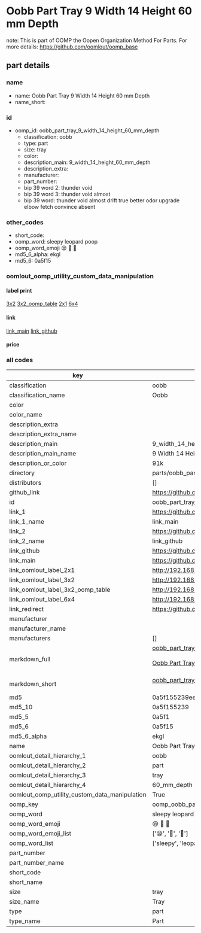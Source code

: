 # Oobb Part Tray 9 Width 14 Height 60 mm Depth  

note: This is part of OOMP the Oopen Organization Method For Parts. For more details: https://github.com/oomlout/oomp_base

##  part details
  







### name
* name: Oobb Part Tray 9 Width 14 Height 60 mm Depth
* name_short: 
### id
* oomp_id: oobb_part_tray_9_width_14_height_60_mm_depth
  * classification: oobb
  * type: part
  * size: tray
  * color: 
  * description_main: 9_width_14_height_60_mm_depth
  * description_extra: 
  * manufacturer: 
  * part_number: 
  * bip 39 word 2: thunder void
  * bip 39 word 3: thunder void almost
  * bip 39 word: thunder void almost drift true better odor upgrade elbow fetch convince absent

### other_codes
* short_code: 
* oomp_word: sleepy leopard poop
* oomp_word_emoji :sleepy: :leopard: :poop:
* md5_6_alpha: ekgl
* md5_6: 0a5f15






### oomlout_oomp_utility_custom_data_manipulation
#### label print
[3x2](http://192.168.1.245:1112/?label=oomp%20ekgl)
[3x2_oomp_table](http://192.168.1.108:1112/?label=oomp%20ekgl)
[2x1](http://192.168.1.242:1112/?label=oomp%20ekgl)
[6x4](http://192.168.1.55:1112/?label=oomp%20ekgl)    

#### link

[link_main](https://github.com/oomlout/oomlout_oomp_version_1_messy/tree/main/parts/oobb_part_tray_9_width_14_height_60_mm_depth) [link_github](https://github.com/oomlout/oomlout_oomp_version_1_messy/tree/main/parts/oobb_part_tray_9_width_14_height_60_mm_depth)                             

#### price







### all codes 
| key | value |  
| --- | --- |  
| classification | oobb |  
| classification_name | Oobb |  
| color |  |  
| color_name |  |  
| description_extra |  |  
| description_extra_name |  |  
| description_main | 9_width_14_height_60_mm_depth |  
| description_main_name | 9 Width 14 Height 60 mm Depth |  
| description_or_color | 91k |  
| directory | parts/oobb_part_tray_9_width_14_height_60_mm_depth |  
| distributors | [] |  
| github_link | https://github.com/oomlout/oomlout_oomp_part_src/tree/main/parts/oobb_part_tray_9_width_14_height_60_mm_depth |  
| id | oobb_part_tray_9_width_14_height_60_mm_depth |  
| link_1 | https://github.com/oomlout/oomlout_oomp_version_1_messy/tree/main/parts/oobb_part_tray_9_width_14_height_60_mm_depth |  
| link_1_name | link_main |  
| link_2 | https://github.com/oomlout/oomlout_oomp_version_1_messy/tree/main/parts/oobb_part_tray_9_width_14_height_60_mm_depth |  
| link_2_name | link_github |  
| link_github | https://github.com/oomlout/oomlout_oomp_version_1_messy/tree/main/parts/oobb_part_tray_9_width_14_height_60_mm_depth |  
| link_main | https://github.com/oomlout/oomlout_oomp_version_1_messy/tree/main/parts/oobb_part_tray_9_width_14_height_60_mm_depth |  
| link_oomlout_label_2x1 | http://192.168.1.242:1112/?label=oomp%20ekgl |  
| link_oomlout_label_3x2 | http://192.168.1.245:1112/?label=oomp%20ekgl |  
| link_oomlout_label_3x2_oomp_table | http://192.168.1.108:1112/?label=oomp%20ekgl |  
| link_oomlout_label_6x4 | http://192.168.1.55:1112/?label=oomp%20ekgl |  
| link_redirect | https://github.com/oomlout/oomlout_oomp_version_1_messy/tree/main/parts/oobb_part_tray_9_width_14_height_60_mm_depth |  
| manufacturer |  |  
| manufacturer_name |  |  
| manufacturers | [] |  
| markdown_full | [oobb_part_tray_9_width_14_height_60_mm_depth](none)<br>[](none)<br>[Oobb Part Tray 9 Width 14 Height 60 Mm Depth](none)<br><br> |  
| markdown_short | [oobb_part_tray_9_width_14_height_60_mm_depth](none)<br><br> |  
| md5 | 0a5f155239eeb3245674a42c0dbd670c |  
| md5_10 | 0a5f155239 |  
| md5_5 | 0a5f1 |  
| md5_6 | 0a5f15 |  
| md5_6_alpha | ekgl |  
| name | Oobb Part Tray 9 Width 14 Height 60 mm Depth |  
| oomlout_detail_hierarchy_1 | oobb |  
| oomlout_detail_hierarchy_2 | part |  
| oomlout_detail_hierarchy_3 | tray |  
| oomlout_detail_hierarchy_4 | 60_mm_depth |  
| oomlout_oomp_utility_custom_data_manipulation | True |  
| oomp_key | oomp_oobb_part_tray_9_width_14_height_60_mm_depth |  
| oomp_word | sleepy leopard poop |  
| oomp_word_emoji | :sleepy: :leopard: :poop: |  
| oomp_word_emoji_list | [':sleepy:', ':leopard:', ':poop:'] |  
| oomp_word_list | ['sleepy', 'leopard', 'poop'] |  
| part_number |  |  
| part_number_name |  |  
| short_code |  |  
| short_name |  |  
| size | tray |  
| size_name | Tray |  
| type | part |  
| type_name | Part |  
